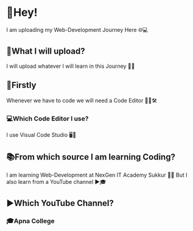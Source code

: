 # 👋Hey!
I am uploading my Web-Development Journey Here 🌐💻

## 📂What I will upload?
I will upload whatever I will learn in this Journey 📘✨

## 🔰Firstly
Whenever we have to code we will need a Code Editor 🧑‍💻🛠️

### 💻Which Code Editor I use?
I use Visual Code Studio 🖥️📝

## 📚From which source I am learning Coding?
I am learning Web-Development at NexGen IT Academy Sukkur 🏫💡 But
I also learn from a YouTube channel ▶️🎓

## ▶️Which YouTube Channel?

### 🎓Apna College
